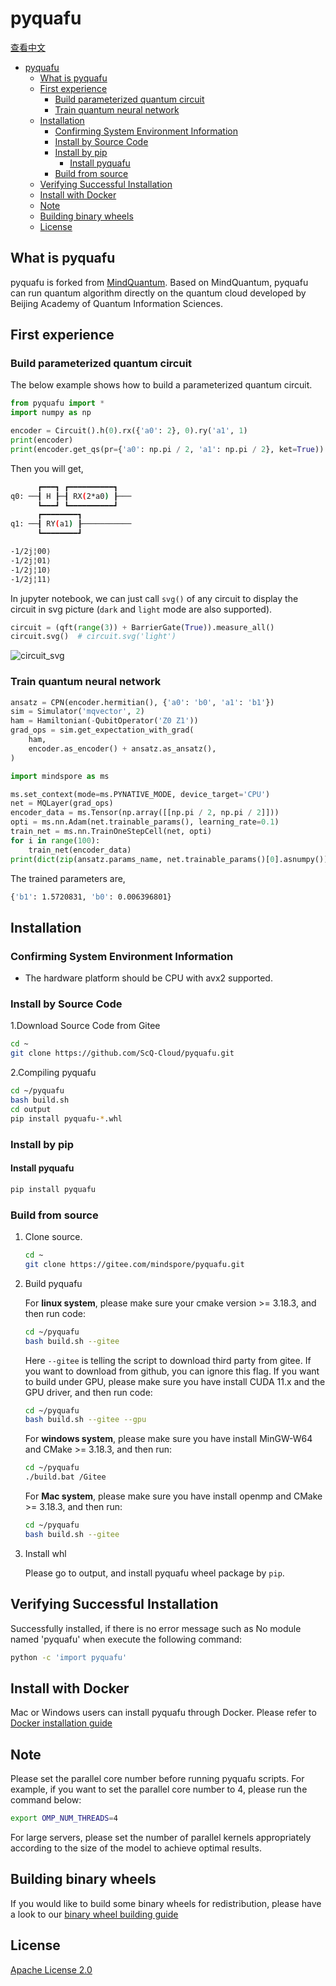 # pyquafu

[查看中文](./README_CN.md)

<!-- TOC --->

- [pyquafu](#pyquafu)
  - [What is pyquafu](#what-is-pyquafu)
  - [First experience](#first-experience)
    - [Build parameterized quantum circuit](#build-parameterized-quantum-circuit)
    - [Train quantum neural network](#train-quantum-neural-network)
  - [Installation](#installation)
    - [Confirming System Environment Information](#confirming-system-environment-information)
    - [Install by Source Code](#install-by-source-code)
    - [Install by pip](#install-by-pip)
      - [Install pyquafu](#install-pyquafu)
    - [Build from source](#build-from-source)
  - [Verifying Successful Installation](#verifying-successful-installation)
  - [Install with Docker](#install-with-docker)
  - [Note](#note)
  - [Building binary wheels](#building-binary-wheels)
  - [License](#license)

<!-- /TOC -->

## What is pyquafu

pyquafu is forked from [MindQuantum](https://gitee.com/mindspore/mindquantum/). Based on MindQuantum, pyquafu can run quantum algorithm directly on the quantum cloud developed by Beijing Academy of Quantum Information Sciences.

## First experience

### Build parameterized quantum circuit

The below example shows how to build a parameterized quantum circuit.

```python
from pyquafu import *
import numpy as np

encoder = Circuit().h(0).rx({'a0': 2}, 0).ry('a1', 1)
print(encoder)
print(encoder.get_qs(pr={'a0': np.pi / 2, 'a1': np.pi / 2}, ket=True))
```

Then you will get,

```bash
      ┏━━━┓ ┏━━━━━━━━━━┓
q0: ──┨ H ┠─┨ RX(2*a0) ┠───
      ┗━━━┛ ┗━━━━━━━━━━┛
      ┏━━━━━━━━┓
q1: ──┨ RY(a1) ┠───────────
      ┗━━━━━━━━┛

-1/2j¦00⟩
-1/2j¦01⟩
-1/2j¦10⟩
-1/2j¦11⟩
```

In jupyter notebook, we can just call `svg()` of any circuit to display the circuit in svg picture (`dark` and `light` mode are also supported).

```python
circuit = (qft(range(3)) + BarrierGate(True)).measure_all()
circuit.svg()  # circuit.svg('light')
```

![circuit_svg](./docs/cir)

### Train quantum neural network

```python
ansatz = CPN(encoder.hermitian(), {'a0': 'b0', 'a1': 'b1'})
sim = Simulator('mqvector', 2)
ham = Hamiltonian(-QubitOperator('Z0 Z1'))
grad_ops = sim.get_expectation_with_grad(
    ham,
    encoder.as_encoder() + ansatz.as_ansatz(),
)

import mindspore as ms

ms.set_context(mode=ms.PYNATIVE_MODE, device_target='CPU')
net = MQLayer(grad_ops)
encoder_data = ms.Tensor(np.array([[np.pi / 2, np.pi / 2]]))
opti = ms.nn.Adam(net.trainable_params(), learning_rate=0.1)
train_net = ms.nn.TrainOneStepCell(net, opti)
for i in range(100):
    train_net(encoder_data)
print(dict(zip(ansatz.params_name, net.trainable_params()[0].asnumpy())))
```

The trained parameters are,

```bash
{'b1': 1.5720831, 'b0': 0.006396801}
```

## Installation

### Confirming System Environment Information

- The hardware platform should be CPU with avx2 supported.

### Install by Source Code

1.Download Source Code from Gitee

```bash
cd ~
git clone https://github.com/ScQ-Cloud/pyquafu.git
```

2.Compiling pyquafu

```bash
cd ~/pyquafu
bash build.sh
cd output
pip install pyquafu-*.whl
```

### Install by pip

#### Install pyquafu

```bash
pip install pyquafu
```

### Build from source

1. Clone source.

    ```bash
    cd ~
    git clone https://gitee.com/mindspore/pyquafu.git
    ```

2. Build pyquafu

    For **linux system**, please make sure your cmake version >= 3.18.3, and then run code:

    ```bash
    cd ~/pyquafu
    bash build.sh --gitee
    ```

    Here `--gitee` is telling the script to download third party from gitee. If you want to download from github, you can ignore this flag. If you want to build under GPU, please make sure you have install CUDA 11.x and the GPU driver, and then run code:

    ```bash
    cd ~/pyquafu
    bash build.sh --gitee --gpu
    ```

    For **windows system**, please make sure you have install MinGW-W64 and CMake >= 3.18.3, and then run:

    ```bash
    cd ~/pyquafu
    ./build.bat /Gitee
    ```

    For **Mac system**, please make sure you have install openmp and CMake >= 3.18.3, and then run:

    ```bash
    cd ~/pyquafu
    bash build.sh --gitee
    ```

3. Install whl

    Please go to output, and install pyquafu wheel package by `pip`.

## Verifying Successful Installation

Successfully installed, if there is no error message such as No module named 'pyquafu' when execute the following command:

```bash
python -c 'import pyquafu'
```

## Install with Docker

Mac or Windows users can install pyquafu through Docker. Please refer to [Docker installation guide](./install_with_docker_en.md)

## Note

Please set the parallel core number before running pyquafu scripts. For example, if you want to set the parallel core number to 4, please run the command below:

```bash
export OMP_NUM_THREADS=4
```

For large servers, please set the number of parallel kernels appropriately according to the size of the model to achieve optimal results.

## Building binary wheels

If you would like to build some binary wheels for redistribution, please have a look to our [binary wheel building guide](./INSTALL.md)

## License

[Apache License 2.0](LICENSE)
